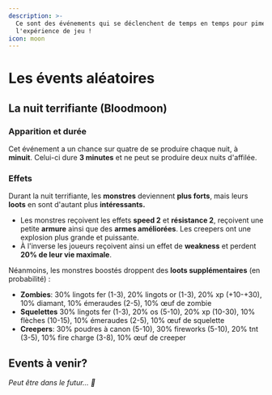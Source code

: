 ```yaml
---
description: >-
  Ce sont des événements qui se déclenchent de temps en temps pour pimenter
  l'expérience de jeu !
icon: moon
---
```


# Les évents aléatoires

## La nuit terrifiante (Bloodmoon)

### Apparition et durée

Cet événement a un chance sur quatre de se produire chaque nuit, à **minuit**. Celui-ci dure **3 minutes** et ne peut se produire deux nuits d'affilée.

### Effets

Durant la nuit terrifiante, les **monstres** deviennent **plus forts**, mais leurs **loots** en sont d'autant plus **intéressants.**

* Les monstres reçoivent les effets **speed 2** et **résistance 2**, reçoivent une petite **armure** ainsi que des **armes améliorées**. Les creepers ont une explosion plus grande et puissante.
* À l'inverse les joueurs reçoivent ainsi un effet de **weakness** et perdent **20% de leur vie maximale**.

Néanmoins, les monstres boostés droppent des **loots supplémentaires** (en probabilité) :

* **Zombies**: 30% lingots fer (1-3), 20% lingots or (1-3), 20% xp (+10-+30), 10% diamant, 10% émeraudes (2-5), 10% œuf de zombie
* **Squelettes** 30% lingots fer (1-3), 20% os (5-10), 20% xp (10-30), 10% flèches (10-15), 10% émeraudes (2-5), 10% œuf de squelette
* **Creepers**: 30% poudres à canon (5-10), 30% fireworks (5-10), 20% tnt (3-5), 10% fire charge (3-8), 10% œuf de creeper

## Events à venir?

_Peut être dans le futur... 👀_
